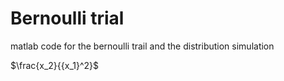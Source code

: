 # Bernoulli trial
matlab code for the bernoulli trail and the distribution simulation

$\frac{x_2}{{x_1}^2}$

